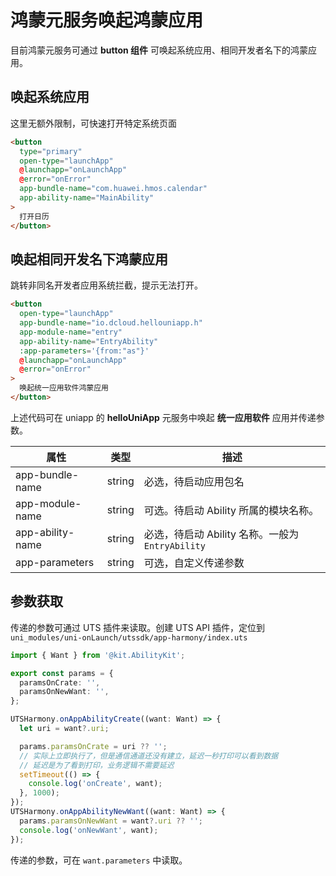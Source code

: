 # 鸿蒙元服务唤起鸿蒙应用

目前鸿蒙元服务可通过 **button 组件** 可唤起系统应用、相同开发者名下的鸿蒙应用。

## 唤起系统应用

这里无额外限制，可快速打开特定系统页面

```html
<button
  type="primary"
  open-type="launchApp"
  @launchapp="onLaunchApp"
  @error="onError"
  app-bundle-name="com.huawei.hmos.calendar"
  app-ability-name="MainAbility"
>
  打开日历
</button>
```

## 唤起相同开发名下鸿蒙应用

跳转非同名开发者应用系统拦截，提示无法打开。

```html
<button
  open-type="launchApp"
  app-bundle-name="io.dcloud.hellouniapp.h"
  app-module-name="entry"
  app-ability-name="EntryAbility"
  :app-parameters='{from:"as"}'
  @launchapp="onLaunchApp"
  @error="onError"
>
  唤起统一应用软件鸿蒙应用
</button>
```

上述代码可在 uniapp 的 **helloUniApp** 元服务中唤起 **统一应用软件** 应用并传递参数。

| 属性             | 类型   | 描述                                             |
| ---------------- | ------ | ------------------------------------------------ |
| app-bundle-name  | string | 必选，待启动应用包名                             |
| app-module-name  | string | 可选。待启动 Ability 所属的模块名称。            |
| app-ability-name | string | 必选，待启动 Ability 名称。一般为 `EntryAbility` |
| app-parameters   | string | 可选，自定义传递参数                             |

## 参数获取

传递的参数可通过 UTS 插件来读取。创建 UTS API 插件，定位到 `uni_modules/uni-onLaunch/utssdk/app-harmony/index.uts`

```ts
import { Want } from '@kit.AbilityKit';

export const params = {
  paramsOnCrate: '',
  paramsOnNewWant: '',
};

UTSHarmony.onAppAbilityCreate((want: Want) => {
  let uri = want?.uri;

  params.paramsOnCrate = uri ?? '';
  // 实际上立即执行了，但是通信通道还没有建立，延迟一秒打印可以看到数据
  // 延迟是为了看到打印，业务逻辑不需要延迟
  setTimeout(() => {
    console.log('onCreate', want);
  }, 1000);
});
UTSHarmony.onAppAbilityNewWant((want: Want) => {
  params.paramsOnNewWant = want?.uri ?? '';
  console.log('onNewWant', want);
});
```

传递的参数，可在 `want.parameters` 中读取。
